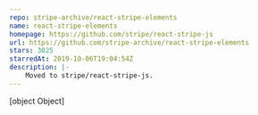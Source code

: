 ```yaml
---
repo: stripe-archive/react-stripe-elements
name: react-stripe-elements
homepage: https://github.com/stripe/react-stripe-js
url: https://github.com/stripe-archive/react-stripe-elements
stars: 3025
starredAt: 2019-10-06T19:04:54Z
description: |-
    Moved to stripe/react-stripe-js.
---
```


[object Object]
